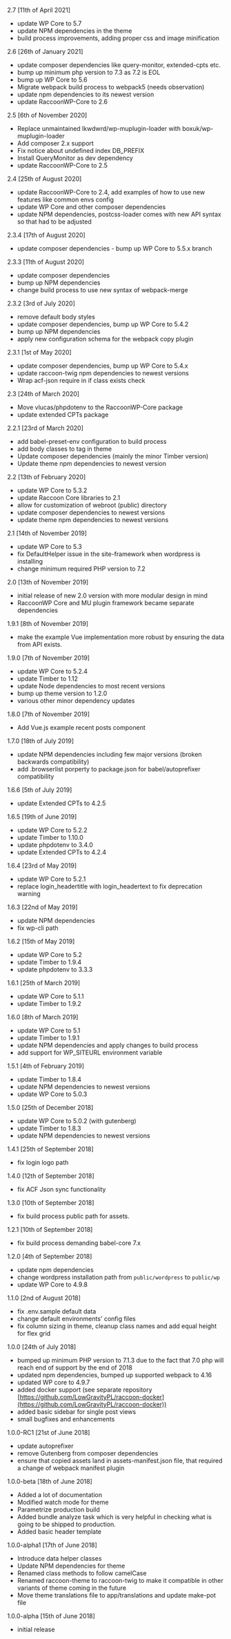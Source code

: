 2.7 [11th of April 2021]
- update WP Core to 5.7
- update NPM dependencies in the theme
- build process improvements, adding proper css and image minification

2.6 [26th of January 2021]
- update composer dependencies like query-monitor, extended-cpts etc.
- bump up minimum php version to 7.3 as 7.2 is EOL
- bump up WP Core to 5.6
- Migrate webpack build process to webpack5 (needs observation)
- update npm dependencies to its newest version
- update RaccoonWP-Core to 2.6

2.5 [6th of November 2020]
- Replace unmaintained lkwdwrd/wp-muplugin-loader with boxuk/wp-muplugin-loader
- Add composer 2.x support
- Fix notice about undefined index DB_PREFIX
- Install QueryMonitor as dev dependency
- update RaccoonWP-Core to 2.5

2.4 [25th of August 2020]
- update RaccoonWP-Core to 2.4, add examples of how to use new features like common envs config
- update WP Core and other composer dependencies
- update NPM dependencies, postcss-loader comes with new API syntax so that had to be adjusted

2.3.4 [17th of August 2020]
- update composer dependencies - bump up WP Core to 5.5.x branch

2.3.3 [11th of August 2020]
- update composer dependencies
- bump up NPM dependencies
- change build process to use new syntax of webpack-merge

2.3.2 [3rd of July 2020]
- remove default body styles
- update composer dependencies, bump up WP Core to 5.4.2
- bump up NPM dependencies
- apply new configuration schema for the webpack copy plugin

2.3.1 [1st of May 2020]
- update composer dependencies, bump up WP Core to 5.4.x
- update raccoon-twig npm dependencies to newest versions
- Wrap acf-json require in if class exists check

2.3 [24th of March 2020]
- Move vlucas/phpdotenv to the RaccoonWP-Core package
- update extended CPTs package

2.2.1 [23rd of March 2020]
- add babel-preset-env configuration to build process
- add body classes to <body> tag in theme
- Update composer dependencies (mainly the minor Timber version)
- Update theme npm dependencies to newest version

2.2 [13th of February 2020]
- update WP Core to 5.3.2
- update Raccoon Core libraries to 2.1
- allow for customization of webroot (public) directory
- update composer dependencies to newest versions
- update theme npm dependencies to newest versions

2.1 [14th of November 2019]
- update WP Core to 5.3
- fix DefaultHelper issue in the site-framework when wordpress is installing
- change minimum required PHP version to 7.2

2.0 [13th of November 2019]
- initial release of new 2.0 version with more modular design in mind
- RaccoonWP Core and MU plugin framework became separate dependencies

1.9.1 [8th of November 2019]
- make the example Vue implementation more robust by ensuring the data from API exists.

1.9.0 [7th of November 2019]
- update WP Core to 5.2.4
- update Timber to 1.12
- update Node dependencies to most recent versions
- bump up theme version to 1.2.0
- various other minor dependency updates

1.8.0 [7th of November 2019]
- Add Vue.js example recent posts component

1.7.0 [18th of July 2019]
- update NPM dependencies including few major versions (broken backwards compatibility)
- add .browserlist porperty to package.json for babel/autoprefixer compatibility

1.6.6 [5th of July 2019]
- update Extended CPTs to 4.2.5

1.6.5 [19th of June 2019]
- update WP Core to 5.2.2
- update Timber to 1.10.0
- update phpdotenv to 3.4.0
- update Extended CPTs to 4.2.4

1.6.4 [23rd of May 2019]
- update WP Core to 5.2.1
- replace login_headertitle with login_headertext to fix deprecation warning

1.6.3 [22nd of May 2019]
- update NPM dependencies
- fix wp-cli path

1.6.2 [15th of May 2019]
- update WP Core to 5.2
- update Timber to 1.9.4
- update phpdotenv to 3.3.3

1.6.1 [25th of March 2019]
- update WP Core to 5.1.1
- update Timber to 1.9.2

1.6.0 [8th of March 2019]
- update WP Core to 5.1
- update Timber to 1.9.1
- update NPM dependencies and apply changes to build process
- add support for WP_SITEURL environment variable

1.5.1 [4th of February 2019]
- update Timber to 1.8.4
- update NPM dependencies to newest versions
- update WP Core to 5.0.3

1.5.0 [25th of December 2018]
- update WP Core to 5.0.2 (with gutenberg)
- update Timber to 1.8.3
- update NPM dependencies to newest versions

1.4.1 [25th of September 2018]
- fix login logo path

1.4.0 [12th of September 2018]
- fix ACF Json sync functionality

1.3.0 [10th of September 2018]
- fix build process public path for assets.

1.2.1 [10th of September 2018]
- fix build process demanding babel-core 7.x

1.2.0 [4th of September 2018]
- update npm dependencies
- change wordpress installation path from `public/wordpress` to `public/wp`
- update WP Core to 4.9.8

1.1.0 [2nd of August 2018]
- fix .env.sample default data
- change default environments' config files
- fix column sizing in theme, cleanup class names and add equal height for flex grid

1.0.0  [24th of July 2018]
- bumped up minimum PHP version to 7.1.3 due to the fact that 7.0 php will reach end of support by the end of 2018
- updated npm dependencies, bumped up supported webpack to 4.16
- updated WP core to 4.9.7
- added docker support (see separate repository [https://github.com/LowGravityPL/raccoon-docker](https://github.com/LowGravityPL/raccoon-docker))
- added basic sidebar for single post views
- small bugfixes and enhancements

1.0.0-RC1 [21st of June 2018]
- update autoprefixer
- remove Gutenberg from composer dependencies
- ensure that copied assets land in assets-manifest.json file, that required a change of webpack manifest plugin

1.0.0-beta [18th of June 2018]
- Added a lot of documentation
- Modified watch mode for theme
- Parametrize production build
- Added bundle analyze task which is very helpful in checking what is going to be shipped to production.
- Added basic header template

1.0.0-alpha1 [17th of June 2018]
- Introduce data helper classes
- Update NPM dependencies for theme
- Renamed class methods to follow camelCase
- Renamed raccoon-theme to raccoon-twig to make it compatible in other
variants of theme coming in the future
- Move theme translations file to app/translations and update make-pot file

1.0.0-alpha [15th of June 2018]
- initial release

